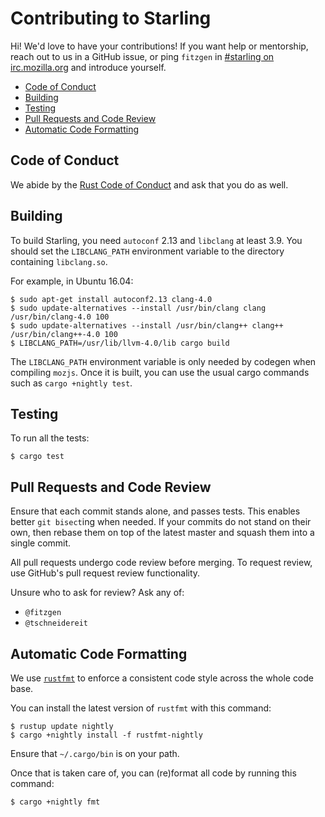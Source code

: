 # Contributing to Starling

Hi! We'd love to have your contributions! If you want help or mentorship, reach
out to us in a GitHub issue, or ping `fitzgen` in
[#starling on irc.mozilla.org](irc://irc.mozilla.org#starling) and introduce yourself.

<!-- START doctoc generated TOC please keep comment here to allow auto update -->
<!-- DON'T EDIT THIS SECTION, INSTEAD RE-RUN doctoc TO UPDATE -->


- [Code of Conduct](#code-of-conduct)
- [Building](#building)
- [Testing](#testing)
- [Pull Requests and Code Review](#pull-requests-and-code-review)
- [Automatic Code Formatting](#automatic-code-formatting)

<!-- END doctoc generated TOC please keep comment here to allow auto update -->

## Code of Conduct

We abide by the [Rust Code of Conduct][coc] and ask that you do as well.

[coc]: https://www.rust-lang.org/en-US/conduct.html

## Building

To build Starling, you need `autoconf` 2.13 and `libclang` at least 3.9. You
should set the `LIBCLANG_PATH` environment variable to the directory containing
`libclang.so`.

For example, in Ubuntu 16.04:

```
$ sudo apt-get install autoconf2.13 clang-4.0
$ sudo update-alternatives --install /usr/bin/clang clang /usr/bin/clang-4.0 100
$ sudo update-alternatives --install /usr/bin/clang++ clang++ /usr/bin/clang++-4.0 100
$ LIBCLANG_PATH=/usr/lib/llvm-4.0/lib cargo build
```

The `LIBCLANG_PATH` environment variable is only needed by codegen when
compiling `mozjs`.  Once it is built, you can use the usual cargo commands such
as `cargo +nightly test`.

## Testing

To run all the tests:

```
$ cargo test
```

## Pull Requests and Code Review

Ensure that each commit stands alone, and passes tests. This enables better `git
bisect`ing when needed. If your commits do not stand on their own, then rebase
them on top of the latest master and squash them into a single commit.

All pull requests undergo code review before merging. To request review, use
GitHub's pull request review functionality.

Unsure who to ask for review? Ask any of:

* `@fitzgen`
* `@tschneidereit`

## Automatic Code Formatting

We use [`rustfmt`](https://github.com/rust-lang-nursery/rustfmt) to enforce a
consistent code style across the whole code base.

You can install the latest version of `rustfmt` with this command:

```
$ rustup update nightly
$ cargo +nightly install -f rustfmt-nightly
```

Ensure that `~/.cargo/bin` is on your path.

Once that is taken care of, you can (re)format all code by running this command:

```
$ cargo +nightly fmt
```
